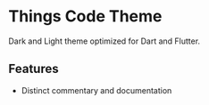 # Things Code Theme

Dark and Light theme optimized for Dart and Flutter.

## Features
- Distinct commentary and documentation


